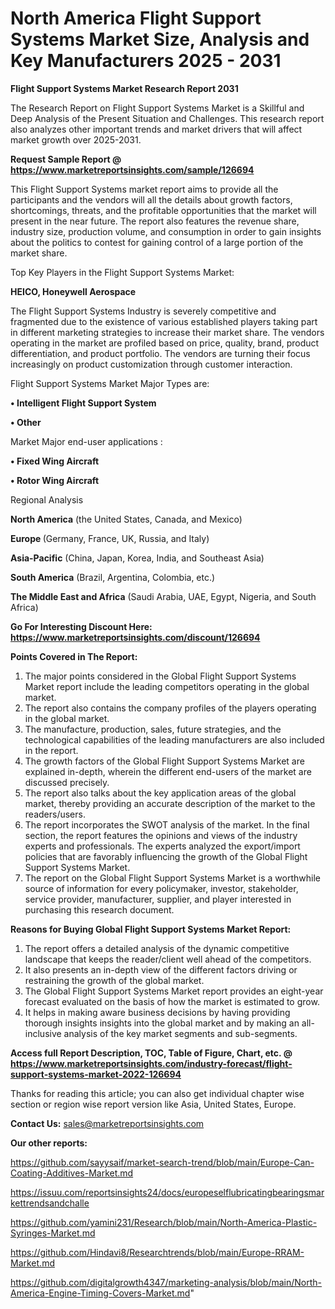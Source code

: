 # North America Flight Support Systems Market Size, Analysis and Key Manufacturers 2025 - 2031

<strong>Flight Support Systems Market Research Report 2031</strong>

The Research Report on Flight Support Systems Market is a Skillful and Deep Analysis of the Present Situation and Challenges. This research report also analyzes other important trends and market drivers that will affect market growth over 2025-2031.

<strong>Request Sample Report @ <a href=https://www.marketreportsinsights.com/sample/126694>https://www.marketreportsinsights.com/sample/126694</a></strong>

This Flight Support Systems market report aims to provide all the participants and the vendors will all the details about growth factors, shortcomings, threats, and the profitable opportunities that the market will present in the near future. The report also features the revenue share, industry size, production volume, and consumption in order to gain insights about the politics to contest for gaining control of a large portion of the market share.

Top Key Players in the Flight Support Systems Market:

<strong>HEICO, Honeywell Aerospace</strong>

The Flight Support Systems Industry is severely competitive and fragmented due to the existence of various established players taking part in different marketing strategies to increase their market share. The vendors operating in the market are profiled based on price, quality, brand, product differentiation, and product portfolio. The vendors are turning their focus increasingly on product customization through customer interaction.

Flight Support Systems Market Major Types are:

<strong>• Intelligent Flight Support System

• Other</strong>

Market Major end-user applications :

<strong>• Fixed Wing Aircraft

• Rotor Wing Aircraft</strong>

Regional Analysis

</u><strong><b>North America</b></strong> (the United States, Canada, and Mexico)

<strong><b>Europe </b></strong>(Germany, France, UK, Russia, and Italy)

<strong><b>Asia-Pacific</b></strong> (China, Japan, Korea, India, and Southeast Asia)

<strong><b>South America</b></strong> (Brazil, Argentina, Colombia, etc.)

<strong><b>The Middle East and Africa</b></strong> (Saudi Arabia, UAE, Egypt, Nigeria, and South Africa)

<strong>Go For Interesting Discount Here: <a href=https://www.marketreportsinsights.com/discount/126694>https://www.marketreportsinsights.com/discount/126694</a></strong>

<strong>Points Covered in The Report:</strong>
<ol>
  <li>The major points considered in the Global Flight Support Systems Market report include the leading competitors operating in the global market.</li>
  <li>The report also contains the company profiles of the players operating in the global market.</li>
  <li>The manufacture, production, sales, future strategies, and the technological capabilities of the leading manufacturers are also included in the report.</li>
  <li>The growth factors of the Global Flight Support Systems Market are explained in-depth, wherein the different end-users of the market are discussed precisely.</li>
  <li>The report also talks about the key application areas of the global market, thereby providing an accurate description of the market to the readers/users.</li>
  <li>The report incorporates the SWOT analysis of the market. In the final section, the report features the opinions and views of the industry experts and professionals. The experts analyzed the export/import policies that are favorably influencing the growth of the Global Flight Support Systems Market.</li>
  <li>The report on the Global Flight Support Systems Market is a worthwhile source of information for every policymaker, investor, stakeholder, service provider, manufacturer, supplier, and player interested in purchasing this research document.</li>
</ol>
<strong>Reasons for Buying Global Flight Support Systems Market Report:</strong>

<ol>
  <li>The report offers a detailed analysis of the dynamic competitive landscape that keeps the reader/client well ahead of the competitors.</li>
  <li>It also presents an in-depth view of the different factors driving or restraining the growth of the global market.</li>
  <li>The Global Flight Support Systems Market report provides an eight-year forecast evaluated on the basis of how the market is estimated to grow.</li>
  <li>It helps in making aware business decisions by having providing thorough insights insights into the global market and by making an all-inclusive analysis of the key market segments and sub-segments.</li>
</ol>
<strong>Access full Report Description, TOC, Table of Figure, Chart, etc. @ <a href=https://www.marketreportsinsights.com/industry-forecast/flight-support-systems-market-2022-126694>https://www.marketreportsinsights.com/industry-forecast/flight-support-systems-market-2022-126694</a></strong>


Thanks for reading this article; you can also get individual chapter wise section or region wise report version like Asia, United States, Europe.

<strong>Contact Us:</strong>
sales@marketreportsinsights.com

<strong>Our other reports:</strong>

<a href=https://github.com/sayysaif/market-search-trend/blob/main/Europe-Can-Coating-Additives-Market.md>https://github.com/sayysaif/market-search-trend/blob/main/Europe-Can-Coating-Additives-Market.md</a>

<a href=https://issuu.com/reportsinsights24/docs/europeselflubricatingbearingsmarkettrendsandchalle>https://issuu.com/reportsinsights24/docs/europeselflubricatingbearingsmarkettrendsandchalle</a>

<a href=https://github.com/yamini231/Research/blob/main/North-America-Plastic-Syringes-Market.md>https://github.com/yamini231/Research/blob/main/North-America-Plastic-Syringes-Market.md</a>

<a href=https://github.com/Hindavi8/Researchtrends/blob/main/Europe-RRAM-Market.md>https://github.com/Hindavi8/Researchtrends/blob/main/Europe-RRAM-Market.md</a>

<a href=https://github.com/digitalgrowth4347/marketing-analysis/blob/main/North-America-Engine-Timing-Covers-Market.md>https://github.com/digitalgrowth4347/marketing-analysis/blob/main/North-America-Engine-Timing-Covers-Market.md</a>"
